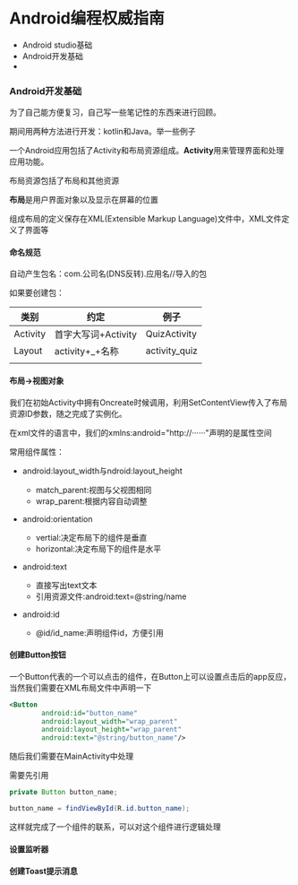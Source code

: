 # Android编程权威指南

* Android studio基础
* Android开发基础
* 

### Android开发基础

为了自己能方便复习，自己写一些笔记性的东西来进行回顾。

期间用两种方法进行开发：kotlin和Java。举一些例子

一个Android应用包括了Activity和布局资源组成。**Activity**用来管理界面和处理应用功能。

布局资源包括了布局和其他资源

**布局**是用户界面对象以及显示在屏幕的位置

组成布局的定义保存在XML(Extensible Markup Language)文件中，XML文件定义了界面等

#### 命名规范

自动产生包名：com.公司名(DNS反转).应用名//导入的包

如果要创建包：

| 类别     | 约定                | 例子          |
| -------- | ------------------- | ------------- |
| Activity | 首字大写词+Activity | QuizActivity  |
| Layout   | activity+_+名称     | activity_quiz |
|          |                     |               |

#### 布局->视图对象

我们在初始Activity中拥有Oncreate时候调用，利用SetContentView传入了布局资源ID参数，随之完成了实例化。

在xml文件的语言中，我们的xmlns:android="http://······"声明的是属性空间

常用组件属性：

* android:layout_width与ndroid:layout_height
  * match_parent:视图与父视图相同
  * wrap_parent:根据内容自动调整

* android:orientation
  * vertial:决定布局下的组件是垂直
  * horizontal:决定布局下的组件是水平
* android:text
  * 直接写出text文本
  * 引用资源文件:android:text=@string/name
* android:id
  * @id/id_name:声明组件id，方便引用

#### 创建Button按钮

一个Button代表的一个可以点击的组件，在Button上可以设置点击后的app反应，当然我们需要在XML布局文件中声明一下

```xml
<Button
        android:id="button_name"
        android:layout_width="wrap_parent"
        android:layout_height="wrap_parent"
        android:text="@string/button_name"/>
```

随后我们需要在MainActivity中处理

需要先引用

```java
private Button button_name;
```

```java
button_name = findViewById(R.id.button_name);
```

这样就完成了一个组件的联系，可以对这个组件进行逻辑处理

#### 设置监听器

#### 创建Toast提示消息

